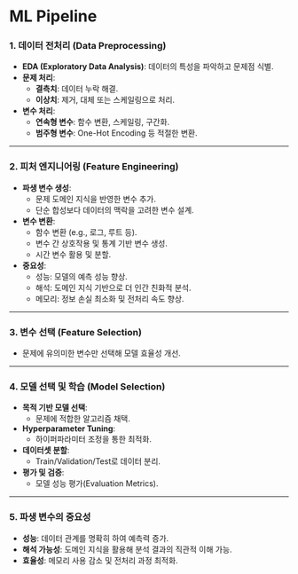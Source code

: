 # ML Pipeline
### **1. 데이터 전처리 (Data Preprocessing)**
- **EDA (Exploratory Data Analysis)**: 데이터의 특성을 파악하고 문제점 식별.
- **문제 처리**:
    - **결측치**: 데이터 누락 해결.
    - **이상치**: 제거, 대체 또는 스케일링으로 처리.
- **변수 처리**:
    - **연속형 변수**: 함수 변환, 스케일링, 구간화.
    - **범주형 변수**: One-Hot Encoding 등 적절한 변환.
---
### **2. 피처 엔지니어링 (Feature Engineering)**
- **파생 변수 생성**:
    - 문제 도메인 지식을 반영한 변수 추가.
    - 단순 합성보다 데이터의 맥락을 고려한 변수 설계.
- **변수 변환**:
    - 함수 변환 (e.g., 로그, 루트 등).
    - 변수 간 상호작용 및 통계 기반 변수 생성.
    - 시간 변수 활용 및 분할.
- **중요성**:
    - 성능: 모델의 예측 성능 향상.
    - 해석: 도메인 지식 기반으로 더 인간 친화적 분석.
    - 메모리: 정보 손실 최소화 및 전처리 속도 향상.
---
### **3. 변수 선택 (Feature Selection)**
- 문제에 유의미한 변수만 선택해 모델 효율성 개선.
---
### **4. 모델 선택 및 학습 (Model Selection)**
- **목적 기반 모델 선택**:
    - 문제에 적합한 알고리즘 채택.
- **Hyperparameter Tuning**:
    - 하이퍼파라미터 조정을 통한 최적화.
- **데이터셋 분할**:
    - Train/Validation/Test로 데이터 분리.
- **평가 및 검증**:
    - 모델 성능 평가(Evaluation Metrics).
---
### **5. 파생 변수의 중요성**
- **성능**: 데이터 관계를 명확히 하여 예측력 증가.
- **해석 가능성**: 도메인 지식을 활용해 분석 결과의 직관적 이해 가능.
- **효율성**: 메모리 사용 감소 및 전처리 과정 최적화.